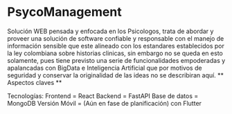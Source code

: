 # PsycoManagement
Solución WEB pensada y enfocada en los Psicologos, trata de abordar y proveer una solución de software confiable y responsable con el manejo de información sensible que este alineado con los estandares establecidos por la ley colombiana sobre historias clinicas, sin embargo no se queda en esto solamente, pues tiene previsto una serie de funcionalidades empoderadas y apalancadas con BigData e Inteligencia Artificial que por motivos de seguridad y conservar la originalidad de las ideas no se describiran aquí.
** Aspectos claves **

Tecnologías:
Frontend = React
Backend = FastAPI
Base de datos = MongoDB
Versión Móvil = (Aún en fase de planificación) con Flutter

